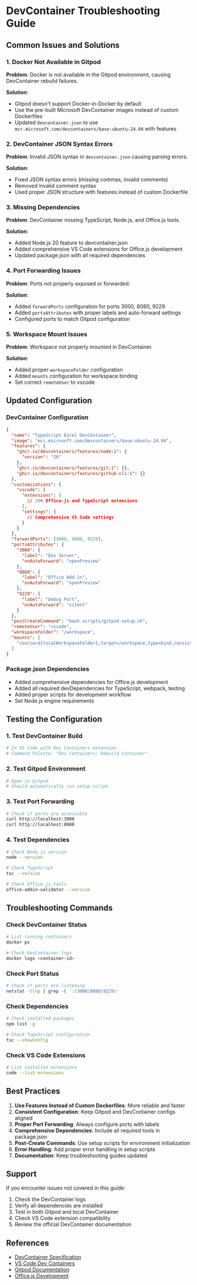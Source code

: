 # DevContainer Troubleshooting Guide

## Common Issues and Solutions

### 1. Docker Not Available in Gitpod

**Problem**: Docker is not available in the Gitpod environment, causing DevContainer rebuild failures.

**Solution**: 
- Gitpod doesn't support Docker-in-Docker by default
- Use the pre-built Microsoft DevContainer images instead of custom Dockerfiles
- Updated `devcontainer.json` to use `mcr.microsoft.com/devcontainers/base:ubuntu-24.04` with features

### 2. DevContainer JSON Syntax Errors

**Problem**: Invalid JSON syntax in `devcontainer.json` causing parsing errors.

**Solution**:
- Fixed JSON syntax errors (missing commas, invalid comments)
- Removed invalid comment syntax
- Used proper JSON structure with features instead of custom Dockerfile

### 3. Missing Dependencies

**Problem**: DevContainer missing TypeScript, Node.js, and Office.js tools.

**Solution**:
- Added Node.js 20 feature to devcontainer.json
- Added comprehensive VS Code extensions for Office.js development
- Updated package.json with all required dependencies

### 4. Port Forwarding Issues

**Problem**: Ports not properly exposed or forwarded.

**Solution**:
- Added `forwardPorts` configuration for ports 3000, 8080, 9229
- Added `portsAttributes` with proper labels and auto-forward settings
- Configured ports to match Gitpod configuration

### 5. Workspace Mount Issues

**Problem**: Workspace not properly mounted in DevContainer.

**Solution**:
- Added proper `workspaceFolder` configuration
- Added `mounts` configuration for workspace binding
- Set correct `remoteUser` to vscode

## Updated Configuration

### DevContainer Configuration
```json
{
  "name": "TypeScript Excel DevContainer",
  "image": "mcr.microsoft.com/devcontainers/base:ubuntu-24.04",
  "features": {
    "ghcr.io/devcontainers/features/node:1": {
      "version": "20"
    },
    "ghcr.io/devcontainers/features/git:1": {},
    "ghcr.io/devcontainers/features/github-cli:1": {}
  },
  "customizations": {
    "vscode": {
      "extensions": [
        // 20+ Office.js and TypeScript extensions
      ],
      "settings": {
        // Comprehensive VS Code settings
      }
    }
  },
  "forwardPorts": [3000, 8080, 9229],
  "portsAttributes": {
    "3000": {
      "label": "Dev Server",
      "onAutoForward": "openPreview"
    },
    "8080": {
      "label": "Office Add-in", 
      "onAutoForward": "openPreview"
    },
    "9229": {
      "label": "Debug Port",
      "onAutoForward": "silent"
    }
  },
  "postCreateCommand": "bash scripts/gitpod-setup.sh",
  "remoteUser": "vscode",
  "workspaceFolder": "/workspace",
  "mounts": [
    "source=${localWorkspaceFolder},target=/workspace,type=bind,consistency=cached"
  ]
}
```

### Package.json Dependencies
- Added comprehensive dependencies for Office.js development
- Added all required devDependencies for TypeScript, webpack, testing
- Added proper scripts for development workflow
- Set Node.js engine requirements

## Testing the Configuration

### 1. Test DevContainer Build
```bash
# In VS Code with Dev Containers extension
# Command Palette: "Dev Containers: Rebuild Container"
```

### 2. Test Gitpod Environment
```bash
# Open in Gitpod
# Should automatically run setup script
```

### 3. Test Port Forwarding
```bash
# Check if ports are accessible
curl http://localhost:3000
curl http://localhost:8080
```

### 4. Test Dependencies
```bash
# Check Node.js version
node --version

# Check TypeScript
tsc --version

# Check Office.js tools
office-addin-validator --version
```

## Troubleshooting Commands

### Check DevContainer Status
```bash
# List running containers
docker ps

# Check DevContainer logs
docker logs <container-id>
```

### Check Port Status
```bash
# Check if ports are listening
netstat -tlnp | grep -E ':(3000|8080|9229)'
```

### Check Dependencies
```bash
# Check installed packages
npm list -g

# Check TypeScript configuration
tsc --showConfig
```

### Check VS Code Extensions
```bash
# List installed extensions
code --list-extensions
```

## Best Practices

1. **Use Features Instead of Custom Dockerfiles**: More reliable and faster
2. **Consistent Configuration**: Keep Gitpod and DevContainer configs aligned
3. **Proper Port Forwarding**: Always configure ports with labels
4. **Comprehensive Dependencies**: Include all required tools in package.json
5. **Post-Create Commands**: Use setup scripts for environment initialization
6. **Error Handling**: Add proper error handling in setup scripts
7. **Documentation**: Keep troubleshooting guides updated

## Support

If you encounter issues not covered in this guide:

1. Check the DevContainer logs
2. Verify all dependencies are installed
3. Test in both Gitpod and local DevContainer
4. Check VS Code extension compatibility
5. Review the official DevContainer documentation

## References

- [DevContainer Specification](https://containers.dev/)
- [VS Code Dev Containers](https://code.visualstudio.com/docs/remote/containers)
- [Gitpod Documentation](https://www.gitpod.io/docs)
- [Office.js Development](https://docs.microsoft.com/en-us/office/dev/add-ins/)
